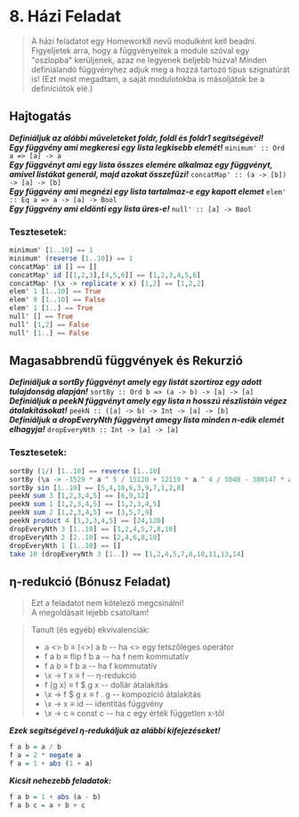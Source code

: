 # 8. Házi Feladat
> A házi feladatot egy Homework8 nevű modulként kell beadni.
> Figyeljetek arra, hogy a függvényeitek a module szóval egy "oszlopba" kerüljenek, azaz ne legyenek beljebb húzva!
> Minden definiálandó függvényhez adjuk meg a hozzá tartozó típus szignatúrát is!
> (Ezt most megadtam, a saját modulotokba is másoljátok be a definíciótok elé.)

## Hajtogatás
***Definiáljuk az alábbi műveleteket foldr, foldl és foldr1 segítségével!***\
***Egy függvény ami megkeresi egy lista legkisebb elemét!*** ```minimum' :: Ord a => [a] -> a```\
***Egy függvényt ami egy lista összes elemére alkalmaz egy függvényt, amivel listákat generál, majd azokat összefűzi!*** ```concatMap' :: (a -> [b]) -> [a] -> [b]```\
***Egy függvény ami megnézi egy lista tartalmaz-e egy kapott elemet*** ```elem' :: Eq a => a -> [a] -> Bool```\
***Egy függvény ami eldönti egy lista üres-e!*** ```null' :: [a] -> Bool```

### Tesztesetek:
```haskell
minimum' [1..10] == 1
minimum' (reverse [1..10]) == 1
concatMap' id [] == []
concatMap' id [[1,2,3],[4,5,6]] == [1,2,3,4,5,6]
concatMap' (\x -> replicate x x) [1,2] == [1,2,2]
elem' 1 [1..10] == True
elem' 0 [1..10] == False
elem' 1 [1..] == True
null' [] == True
null' [1,2] == False
null' [1..] == False
```

## Magasabbrendű függvények és Rekurzió
***Definiáljuk a sortBy függvényt amely egy listát szortíroz egy adott tulajdonság alapján!*** ```sortBy :: Ord b => (a -> b) -> [a] -> [a]```\
***Definiáljuk a peekN függvényt amely egy lista n hosszú részlistáin végez átalakításokat!*** ```peekN :: ([a] -> b) -> Int -> [a] -> [b]```\
***Definiáljuk a dropEveryNth függvényt amegy lista minden n-edik elemét elhagyja!*** ```dropEveryNth :: Int -> [a] -> [a]```

### Tesztesetek:
```haskell
sortBy (1/) [1..10] == reverse [1..10]
sortBy (\a -> -1529 * a ^ 5 / 15120 + 12119 * a ^ 4 / 5040 - 380147 * a ^ 3 / 15120 + 81527 * a ^ 2 / 720 - 1528549 * a / 7560 + 1096 / 9) == [10,9,8,7,6,5,2,1,3,4]
sortBy sin [1..10] == [5,4,10,6,3,9,7,1,2,8]
peekN sum 3 [1,2,3,4,5] == [6,9,12]
peekN sum 1 [1,2,3,4,5] == [1,2,3,4,5]
peekN sum 2 [1,2,3,4,5] == [3,5,7,9]
peekN product 4 [1,2,3,4,5] == [24,120]
dropEveryNth 3 [1..10] == [1,2,4,5,7,8,10]
dropEveryNth 2 [2..10] == [2,4,6,8,10]
dropEveryNth 1 [1..10] == []
take 10 (dropEveryNth 3 [1..]) == [1,2,4,5,7,8,10,11,13,14]
```

## η-redukció (Bónusz Feladat)
> Ezt a feladatot nem kötelező megcsinálni!\
> A megoldásait lejebb csatoltam!

> Tanult (és egyéb) ekvivalenciák:
> - a <> b        ≡ (<>) a b   -- ha <> egy tetszőleges operátor
> - f a b         ≡ flip f b a -- ha f nem kommutatív
> - f a b         ≡ f b a      -- ha f kommutatív
> - \x -> f x     ≡ f          -- η-redukció
> - f (g x)       ≡ f $ g x    -- dollár átalakítás
> - \x -> f $ g x ≡ f . g      -- kompozíció átalakítás
> - \x -> x       ≡ id         -- identitás függvény
> - \x -> c       ≡ const c    -- ha c egy érték független x-től

***Ezek segítségével η-redukáljuk az alábbi kifejezéseket!***
```haskell
f a b = a / b
f a = 2 * negate a
f a = 1 + abs (1 + a)
```
***Kicsit nehezebb feladatok:***
```haskell
f a b = 1 + abs (a - b)
f a b c = a + b + c
```